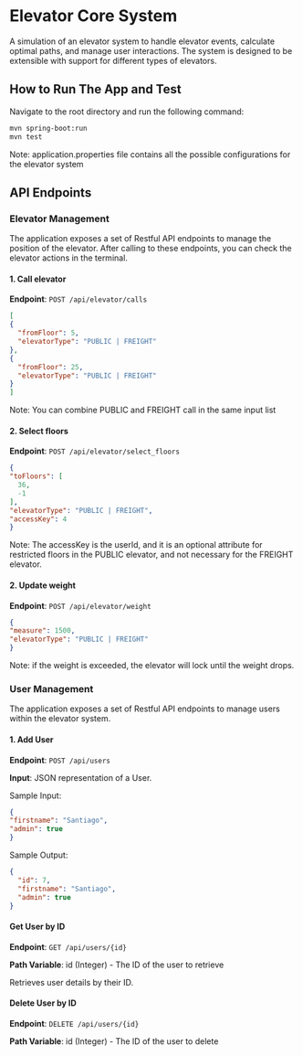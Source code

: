 # Elevator Core System

A simulation of an elevator system to handle elevator events, calculate optimal paths, and manage user interactions.
The system is designed to be extensible with support for different types of elevators.

## How to Run The App and Test

Navigate to the root directory and run the following command:

```bash
mvn spring-boot:run  
mvn test
```

Note: application.properties file contains all the possible configurations for the elevator system

## API Endpoints

### Elevator Management

The application exposes a set of Restful API endpoints to manage the position of the elevator.
After calling to these endpoints, you can check the elevator actions in the terminal.

#### 1. Call elevator

**Endpoint**: `POST /api/elevator/calls`

  ```json
  [
  {
    "fromFloor": 5,
    "elevatorType": "PUBLIC | FREIGHT"
  },
  {
    "fromFloor": 25,
    "elevatorType": "PUBLIC | FREIGHT"
  }
]
```
Note: You can combine PUBLIC and FREIGHT call in the same input list

#### 2. Select floors

**Endpoint**: `POST /api/elevator/select_floors`

  ```json
  {
  "toFloors": [
    36,
    -1
  ],
  "elevatorType": "PUBLIC | FREIGHT",
  "accessKey": 4
}

```
Note: The accessKey is the userId, and it is an optional attribute for restricted floors in the PUBLIC elevator,
and not necessary for the FREIGHT elevator.

#### 2. Update weight

**Endpoint**: `POST /api/elevator/weight`

  ```json
 {
  "measure": 1500,
  "elevatorType": "PUBLIC | FREIGHT"
}

```
Note: if the weight is exceeded, the elevator will lock until the weight drops.

### User Management

The application exposes a set of Restful API endpoints to manage users within the elevator system.


#### 1. Add User

**Endpoint**: `POST /api/users`

**Input**: JSON representation of a User.

Sample Input: 
```json
{
"firstname": "Santiago",
"admin": true
}
```

Sample Output:

```json
{
  "id": 7,
  "firstname": "Santiago",
  "admin": true
}
```

#### Get User by ID

**Endpoint**: `GET /api/users/{id}`

**Path Variable**: id (Integer) - The ID of the user to retrieve

Retrieves user details by their ID.

#### Delete User by ID

**Endpoint**: `DELETE /api/users/{id}`

**Path Variable**: id (Integer) - The ID of the user to delete






